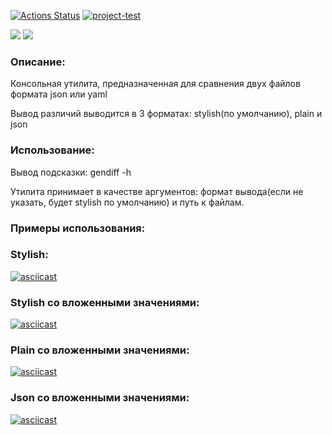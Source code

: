 [![Actions Status](https://github.com/Mirdalan-p/python-project-50/workflows/hexlet-check/badge.svg)](https://github.com/Mirdalan-p/python-project-50/actions)
[![project-test](https://github.com/Mirdalan-p/python-project-50/actions/workflows/project-test.yml/badge.svg)](https://github.com/Mirdalan-p/python-project-50/actions/workflows/project-test.yml)

<a href="https://codeclimate.com/github/Mirdalan-p/python-project-50/maintainability"><img src="https://api.codeclimate.com/v1/badges/dc2ccd125d1ae66db4aa/maintainability" /></a>
<a href="https://codeclimate.com/github/Mirdalan-p/python-project-50/test_coverage"><img src="https://api.codeclimate.com/v1/badges/dc2ccd125d1ae66db4aa/test_coverage" /></a>

### Описание:
Консольная утилита, предназначенная для сравнения двух файлов формата json или yaml

Вывод различий выводится в 3 форматах: stylish(по умолчанию), plain и json
### Использование:
Вывод подсказки: gendiff -h

Утилита принимает в качестве аргументов: формат вывода(если не указать, будет stylish по умолчанию) и путь к файлам.

### Примеры использования:
### Stylish:
[![asciicast](https://asciinema.org/a/537316.svg)](https://asciinema.org/a/537316)

### Stylish со вложенными значениями:
[![asciicast](https://asciinema.org/a/541604.svg)](https://asciinema.org/a/541604)

### Plain со вложенными значениями:
[![asciicast](https://asciinema.org/a/542192.svg)](https://asciinema.org/a/542192)

### Json со вложенными значениями:
[![asciicast](https://asciinema.org/a/542348.svg)](https://asciinema.org/a/542348)
